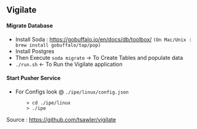 ## Vigilate

#### Migrate Database
* Install Soda : https://gobuffalo.io/en/docs/db/toolbox/ `(On Mac/Unix : brew install gobuffalo/tap/pop)`
* Install Postgres
* Then Execute `soda migrate` -> To Create Tables and populate data
* `./run.sh` <- To Run the Vigilate application

#### Start Pusher Service
* For Configs look @ `./ipe/linux/config.json`
    ```shellscript
        > cd ./ipe/linux
        > ./ipe
    ```


Source : https://github.com/tsawler/vigilate